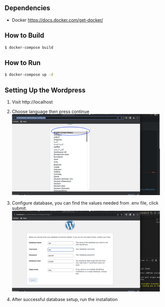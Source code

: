## Dependencies
- Docker
https://docs.docker.com/get-docker/

## How to Build
``` bash
$ docker-compose build
```

## How to Run
``` bash
$ docker-compose up -d
```

## Setting Up the Wordpress
1. Visit http://localhost
2. Choose language then press continue
![alt text](public/choose_language.png)
3. Configure database, you can find the values needed from .env file, click submit.
![alt text](public/configure_database.png)

4. After successful database setup, run the installation